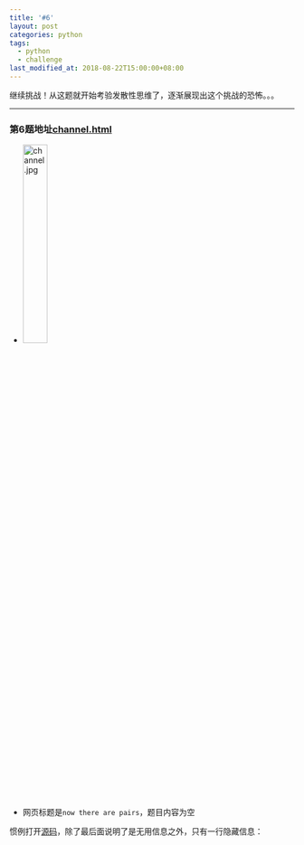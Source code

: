 ```yaml
---
title: '#6'
layout: post
categories: python
tags:
  - python
  - challenge
last_modified_at: 2018-08-22T15:00:00+08:00
---
```

继续挑战！从这题就开始考验发散性思维了，逐渐展现出这个挑战的恐怖。。。

---
### 第6题地址[channel.html](http://www.pythonchallenge.com/pc/def/channel.html)
* <img src="http://www.pythonchallenge.com/pc/def/channel.jpg" alt="channel.jpg" width="30%" height="30%">
* 网页标题是`now there are pairs`，题目内容为空

惯例打开[源码](view-source:http://www.pythonchallenge.com/pc/def/channel.html)，除了最后面说明了是无用信息之外，只有一行隐藏信息：
> <!-- <\-- zip --\>

`zip`正好也是图片中拉链的意思，说明这是个重要提示。而图片文件名叫`channel.jpg`，我们是不是可以试试`channel.zip`：


```python
from io import BytesIO
from zipfile import ZipFile
import requests
channel = requests.get('http://www.pythonchallenge.com/pc/def/channel.zip').content
with ZipFile(BytesIO(channel), 'r') as f:
    file_list = f.filelist
    with f.open('readme.txt', 'r') as f_readme:
        read_me = f_readme.read()
print(file_list[-5:])
print(read_me)
```

    [<ZipInfo filename='99460.txt' compress_type=deflate file_size=21 compress_size=23>, <ZipInfo filename='99714.txt' compress_type=deflate file_size=21 compress_size=23>, <ZipInfo filename='99775.txt' compress_type=deflate file_size=21 compress_size=23>, <ZipInfo filename='99905.txt' compress_type=deflate file_size=21 compress_size=23>, <ZipInfo filename='readme.txt' compress_type=deflate filemode='-rw-r--r--' file_size=84 compress_size=78>]
    b'welcome to my zipped list.\n\nhint1: start from 90052\nhint2: answer is inside the zip\n'
    

可以直接下载回来研究，这里我为了演示就不生成文件了。在zip文件中我们可以看到是一堆`'*****.txt'`和一个`'readme.txt'`文件，每个数字.txt文件里面几乎写的都是`Next nothing is *****`，这里我们就联想到前面的某一题，只不过换成了文件的形式。<br>
我们来试一试：


```python
import re
nothing = '90052'
with ZipFile(BytesIO(channel), 'r') as f:
    while True:
        with f.open(nothing + '.txt', 'r') as f_read:
            content = f_read.read().decode('utf-8')
        result = re.findall(r'next nothing is (\d+)', content, re.I)
        if result:
            nothing = result[0]
        else:
            print('nothing =', nothing)
            print(content)
            break
```

    nothing = 46145
    Collect the comments.
    

`comments`，注释？再次打开zip文件一看，注释是空的啊。<br>
> **这里就要研究一下zip文件的格式结构了。**<br>
> 首先是若干个字节的文件头，记录整个压缩文件的压缩方式、大小等信息<br>
> 然后是每个压缩文件的压缩数据<br>
> 然后是依次记录每个压缩文件的压缩方式、大小等信息的目录结构信息<br>
> 最后是文件结束标志信息<br>

其实我们关注的是`comment`注释，它会出现在什么地方呢？首先会出现在文件头中，也就是整个压缩文件的注释信息，就是我们打开文件时看到的空的那个。还会出现在记录每个压缩文件信息的目录结构信息中，在每段信息的最后依次是`文件名+扩展信息+注释信息`（具体可以用记事本打开一个zip文件研究一下）。<br>
<br>
`'46145.txt'`中说到`'Collect the comments.'`，其实就是想让我们依次收集每一个文件的注释，幸好我们有`ZipInfo`类（`ZipFile`类的构造方法中已经读取读取到了`filelist`列表和`NameToInfo`字典中，也提供了`getinfo(name)`方法供我们按文件名提取出来），我们修改一下代码：


```python
nothing = '90052'
comments = b''
with ZipFile(BytesIO(channel), 'r') as f:
    while True:
        comments += f.getinfo(nothing + '.txt').comment
        with f.open(nothing + '.txt', 'r') as f_read:
            content = f_read.read().decode('utf-8')
        result = re.findall(r'next nothing is (\d+)', content, re.I)
        if result:
            nothing = result[0]
        else:
            print('nothing =', nothing)
            print(content)
            print(comments.decode('utf-8'))
            break
```

    nothing = 46145
    Collect the comments.
    ****************************************************************
    ****************************************************************
    **                                                            **
    **   OO    OO    XX      YYYY    GG    GG  EEEEEE NN      NN  **
    **   OO    OO  XXXXXX   YYYYYY   GG   GG   EEEEEE  NN    NN   **
    **   OO    OO XXX  XXX YYY   YY  GG GG     EE       NN  NN    **
    **   OOOOOOOO XX    XX YY        GGG       EEEEE     NNNN     **
    **   OOOOOOOO XX    XX YY        GGG       EEEEE      NN      **
    **   OO    OO XXX  XXX YYY   YY  GG GG     EE         NN      **
    **   OO    OO  XXXXXX   YYYYYY   GG   GG   EEEEEE     NN      **
    **   OO    OO    XX      YYYY    GG    GG  EEEEEE     NN      **
    **                                                            **
    ****************************************************************
     **************************************************************
    
    

修改地址为[hockey.html](http://www.pythonchallenge.com/pc/def/hockey.html)，打开后提示
> it's in the air. look at the letters.

我们发现图画的每个字母都是由同一个字母组成的，提示让我们关注字母，结合前半句，很容易得到结果[oxygen.html](http://www.pythonchallenge.com/pc/def/oxygen.html)，打开后进入下一题！

### 总结：这题做起来还是比较麻烦的，毕竟要有不少知识储备。
###### 本题代码地址[6_channel.ipynb](https://github.com/StevenPZChan/pythonchallenge/blob/notebook/nbfiles/6_channel.ipynb)
